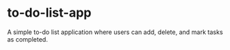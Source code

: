 # to-do-list-app
A simple to-do list application where users can add, delete, and mark tasks as completed.
